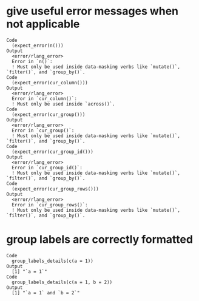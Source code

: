 # give useful error messages when not applicable

    Code
      (expect_error(n()))
    Output
      <error/rlang_error>
      Error in `n()`:
      ! Must only be used inside data-masking verbs like `mutate()`, `filter()`, and `group_by()`.
    Code
      (expect_error(cur_column()))
    Output
      <error/rlang_error>
      Error in `cur_column()`:
      ! Must only be used inside `across()`.
    Code
      (expect_error(cur_group()))
    Output
      <error/rlang_error>
      Error in `cur_group()`:
      ! Must only be used inside data-masking verbs like `mutate()`, `filter()`, and `group_by()`.
    Code
      (expect_error(cur_group_id()))
    Output
      <error/rlang_error>
      Error in `cur_group_id()`:
      ! Must only be used inside data-masking verbs like `mutate()`, `filter()`, and `group_by()`.
    Code
      (expect_error(cur_group_rows()))
    Output
      <error/rlang_error>
      Error in `cur_group_rows()`:
      ! Must only be used inside data-masking verbs like `mutate()`, `filter()`, and `group_by()`.

# group labels are correctly formatted

    Code
      group_labels_details(c(a = 1))
    Output
      [1] "`a = 1`"
    Code
      group_labels_details(c(a = 1, b = 2))
    Output
      [1] "`a = 1` and `b = 2`"

